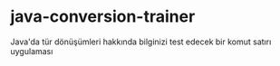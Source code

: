 # java-conversion-trainer
Java'da tür dönüşümleri hakkında bilginizi test edecek bir komut satırı uygulaması
